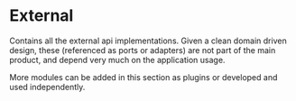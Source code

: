# External 

Contains all the external api implementations.
Given a clean domain driven design, these (referenced as ports or adapters) are not part of the main product,
and depend very much on the application usage.

More modules can be added in this section as plugins or developed and used independently.